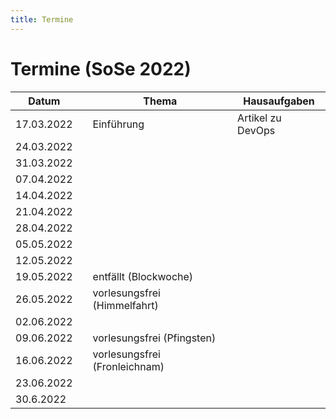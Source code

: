 ```yaml
---
title: Termine
---
```


# Termine (SoSe 2022) 

| Datum | | Thema | Hausaufgaben|
|---|---|---|---|
| 17.03.2022 | | Einführung | Artikel zu DevOps |
| 24.03.2022 | |  ||
| 31.03.2022 | |  ||
| 07.04.2022 | |  ||
| 14.04.2022 | |  ||
| 21.04.2022 | |  ||
| 28.04.2022 | |  || 
| 05.05.2022 | |  ||
| 12.05.2022 | |  ||
| 19.05.2022 | | entfällt (Blockwoche) ||
| 26.05.2022 | | vorlesungsfrei (Himmelfahrt) ||
| 02.06.2022 | |  ||
| 09.06.2022 | | vorlesungsfrei (Pfingsten) ||
| 16.06.2022 | | vorlesungsfrei (Fronleichnam) ||
| 23.06.2022 | |  ||
| 30.6.2022 | |  ||